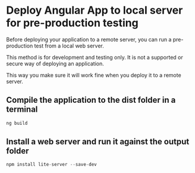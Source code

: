 # Deploy Angular App to local server for pre-production testing

Before deploying your application to a remote server, you can run a pre-production test from a local web server.

This method is for development and testing only.
It is not a supported or secure way of deploying an application.

This way you make sure it will work fine when you deploy it to a remote server.

## Compile the application to the dist folder in a terminal

```ts
ng build
```

## Install a web server and run it against the output folder

```ts
npm install lite-server --save-dev
```
